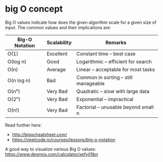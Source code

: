 # big O concept 

Big O values indicate how does the given algorithm scale for a given size of input. The common values and their implications are:

| Big-O Notation | Scalability | Remarks     |
|----------------|-------------|-------------|
| O(1)           | Excellent   | Constant time – best case            |
| O(log n)       | Good        | Logarithmic – efficient for search   |
| O(n)           | Average     | Linear – acceptable for most tasks   |
| O(n log n)     | Bad         | Common in sorting – still manageable |
| O(n²)          | Very Bad    | Quadratic – slow with large data     |
| O(2ⁿ)          | Very Bad    | Exponential – impractical            |
| O(n!)          | Very Bad    | Factorial – unusable beyond small n  |



Read further here: 
- http://bigocheatsheet.com/
- https://neetcode.io/courses/lessons/big-o-notation

A good way to visualize various Big O values: https://www.desmos.com/calculator/xpfyjl1lbn
